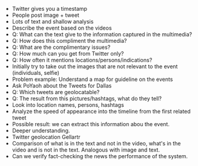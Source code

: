 - Twitter gives you a timestamp
- People post image + tweet
- Lots of text and shallow analysis
- Describe the event based on the videos
- Q: What can the text give to the information captured in the multimedia?
- Q: How does this compliment the multimedia?
- Q: What are the complimentary issues?
- Q: How much can you get from Twitter only?
- Q: How often it mentions locations/persons/indications?
- Initially try to take out the images that are not relevant to the event (individuals, selfie)
- Problem example: Understand a map for guideline on the events
- Ask PoYaoh about the Tweets for Dallas
- Q: Which tweets are geolocatable?
- Q: The result from this pictures/hashtags, what do they tell?
- Look into location names, persons, hashtags
- Analyze the speed of appearance into the timeline from the first related tweet
- Possible result: we can extract this information abou the event. 
- Deeper understanding.
- Twitter geolocation Gellartr
- Comparison of what is in the text and not in the video, what's in the video and is not in the text. Analogous with image and text.
- Can we verify fact-checking the news the performance of the system.